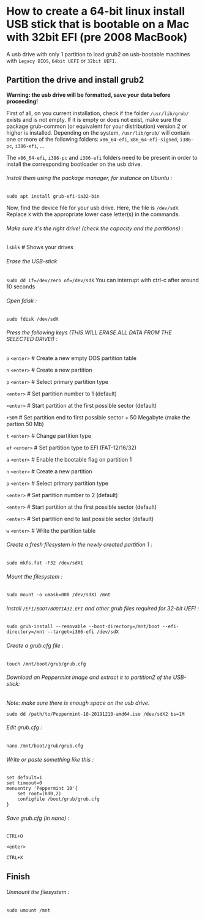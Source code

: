 # How to create a 64-bit linux install USB stick that is bootable on a Mac with 32bit EFI (pre 2008 MacBook)

A usb drive with only 1 partition to load grub2 on usb-bootable machines with `Legacy BIOS`, `64bit UEFI` or `32bit UEFI`.

## Partition the drive and install grub2

**Warning: the usb drive will be formatted, save your data before proceeding!**

First of all, on you current installation, check if the folder `/usr/lib/grub/` exists and is not empty.
If it is empty or does not exist, make sure the package grub-common (or equivalent for your distribution) version 2 or higher is installed.
Depending on the system, `/usr/lib/grub/` will contain one or more of the following folders: `x86_64-efi`, `x86_64-efi-signed`, `i386-pc`, `i386-efi`, ...

The `x86_64-efi`, `i386-pc` and `i386-efi` folders need to be present in order to install the corresponding bootloader on the usb drive.

###### Install them using the package manager, for instance on Ubuntu :

`sudo apt install grub-efi-ia32-bin`

Now, find the device file for your usb drive. Here, the file is `/dev/sdX`. Replace `X` with the appropriate lower case letter(s) in the commands.

###### Make sure it's the right drive! (check the capacity and the partitions) :

`lsblk`  # Shows your drives 

###### Erase the USB-stick
`sudo dd if=/dev/zero of=/dev/sdX`
You can interrupt with ctrl-c after around 10 seconds

###### Open fdisk :

`sudo fdisk /dev/sdX`

###### Press the following keys (THIS WILL ERASE ALL DATA FROM THE SELECTED DRIVE!) :

`o` `<enter>` # Create a new empty DOS partition table

`n` `<enter>` # Create a new partition

`p` `<enter>` # Select primary partition type

`<enter>` # Set partition number to 1 (default)

`<enter>` # Start partition at the first possible sector (default)

`+50M` # Set partition end to first possible sector + 50 Megabyte (make the partion 50 Mb)

`t` `<enter>` # Change partition type

`ef` `<enter>` # Set partition type to EFI (FAT-12/16/32)

`a` `<enter>` # Enable the bootable flag on partition 1

`n` `<enter>` # Create a new partition

`p` `<enter>` # Select primary partition type

`<enter>` # Set partition number to 2 (default)

`<enter>` # Start partition at the first possible sector (default)

`<enter>` # Set partition end to last possible sector (default)

`w` `<enter>` # Write the partition table

###### Create a fresh filesystem in the newly created partition 1 :

`sudo mkfs.fat -F32 /dev/sdX1`

###### Mount the filesystem :

`sudo mount -o umask=000 /dev/sdX1 /mnt`

###### Install `/EFI/BOOT/BOOTIA32.EFI` and other grub files required for 32-bit UEFI :

`sudo grub-install --removable --boot-directory=/mnt/boot --efi-directory=/mnt --target=i386-efi /dev/sdX`

###### Create a grub.cfg file :

`touch /mnt/boot/grub/grub.cfg`


###### Download an Peppermint image and extract it to partition2 of the USB-stick:

*Note: make sure there is enough space on the usb drive.*

`sudo dd /path/to/Peppermint-10-20191210-amd64.iso /dev/sdX2 bs=1M`

###### Edit grub.cfg :

`nano /mnt/boot/grub/grub.cfg`

###### Write or paste something like this :

````
set default=1
set timeout=0
menuentry 'Peppermint 10'{
	set root=(hd0,2)
	configfile /boot/grub/grub.cfg
}
````


###### Save grub.cfg (in nano) :

`CTRL+O`

`<enter>`

`CTRL+X`

## Finish

###### Unmount the filesystem :

`sudo umount /mnt`
